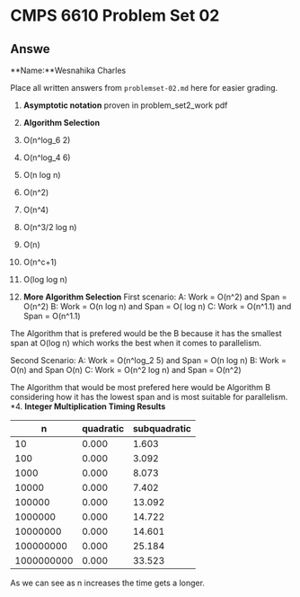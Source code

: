   # CMPS 6610 Problem Set 02
## Answe
**Name:**Wesnahika Charles

Place all written answers from `problemset-02.md` here for easier grading.

1. **Asymptotic notation**
 proven in problem_set2_work pdf
2. **Algorithm Selection**
  1. O(n^log_6 2)
  2. O(n^log_4 6)
  3. O(n log n)
  4. O(n^2)
  5. O(n^4)
  6. O(n^3/2 log n)
  7. O(n)
  8. O(n^c+1)
  9. O(log log n)

3. **More Algorithm Selection** 
First scenario:
A: Work = O(n^2) and Span = O(n^2)
B: Work = O(n log n) and Span = O( log n)
C: Work = O(n^1.1) and Span = O(n^1.1)

The Algorithm that is prefered would be the B because it has the smallest span at O(log n) which works the best when it comes to parallelism. 

Second Scenario: 
A: Work = O(n^log_2 5) and Span = O(n log n)
B: Work = O(n) and Span O(n)
C: Work = O(n^2 log n) and Span = O(n^2)

The Algorithm that would be most prefered here would be Algorithm B considering how it has the lowest span and is most suitable for parallelism.  
*4. **Integer Multiplication Timing Results**

|          n |   quadratic |   subquadratic |
|------------|-------------|----------------|
|         10 |       0.000 |          1.603 |
|        100 |       0.000 |          3.092 |
|       1000 |       0.000 |          8.073 |
|      10000 |       0.000 |          7.402 |
|     100000 |       0.000 |         13.092 |
|    1000000 |       0.000 |         14.722 |
|   10000000 |       0.000 |         14.601 |
|  100000000 |       0.000 |         25.184 |
| 1000000000 |       0.000 |         33.523 |

As we can see as n increases the time gets a longer.

